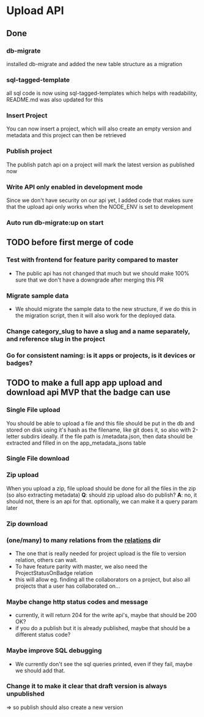 # Upload API

## Done

### db-migrate

installed db-migrate and added the new table structure as a migration

### sql-tagged-template

all sql code is now using sql-tagged-templates which helps with readability, README.md was also updated for this

### Insert Project

You can now insert a project, which will also create an empty version and metadata and this project can then be retrieved

### Publish project

The publish patch api on a project will mark the latest version as published now

### Write API only enabled in development mode

Since we don't have security on our api yet, I added code that makes sure that the upload api only works when the NODE_ENV is set to development

### Auto run db-migrate:up on start

## TODO before first merge of code

### Test with frontend for feature parity compared to master

- The public api has not changed that much but we should make 100% sure that we don't have a downgrade after merging this PR

### Migrate sample data

- We should migrate the sample data to the new structure, if we do this in the migration script, then it will also work for the deployed data.

### Change category_slug to have a slug and a name separately, and reference slug in the project

### Go for consistent naming: is it apps or projects, is it devices or badges?

## TODO to make a full app app upload and download api MVP that the badge can use

### Single File upload

You should be able to upload a file and this file should be put in the db and stored on disk using it's hash as the filename, like git does it, so also with 2-letter subdirs ideally.
if the file path is /metadata.json, then data should be extracted and filled in on the app_metadata_jsons table

### Single File download

### Zip upload

When you upload a zip, file upload should be done for all the files in the zip (so also extracting metadata)
**Q**: should zip upload also do publish?
**A**: no, it should not, there is an api for that. optionally, we can make it a query param later

### Zip download

### (one/many) to many relations from the [relations](src/db/models/app/relations) dir

- The one that is really needed for project upload is the file to version relation, others can wait.
- To have feature parity with master, we also need the ProjectStatusOnBadge relation
- this will allow eg. finding all the collaborators on a project, but also all projects that a user has collaborated on...

### Maybe change http status codes and message

- currently, it will return 204 for the write api's, maybe that should be 200 OK?
- if you do a publish but it is already published, maybe that should be a different status code?

### Maybe improve SQL debugging

- We currently don't see the sql queries printed, even if they fail, maybe we should add that.

### Change it to make it clear that draft version is always unpublished

=> so publish should also create a new version
